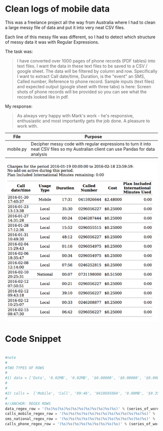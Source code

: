 # Clean logs of mobile data

This was a freelance project all the way from Australia where I had to clean a large messy file of data and put it into very neat CSV files.

Each line of this messy file was different, so I had to detect which structure of messy data it was with Regular Expressions.

The task was: 

> I have converted over 1000 pages of phone records (PDF tables) into text files. I want the data in these text files to be saved to a CSV / google sheet. The data will be filtered by column and row.  Specifically I want to extract Call date/time, Duration, is the "event" an SMS, Called number, Reference to phone record. Sample inputs (text files) and expected output (google sheet with three tabs) is here: Screen shots of phone records will be provided so you can see what the records looked like in pdf.

My response:

> As always very happy with Mark's work - he's responsive, enthusiastic and most importantly gets the job done. A pleasure to work with.

| File | Purpose |
| ------ | ------ |
| mobile.py | Decipher messy code with regular expressions to turn it into neat CSV files so my Australian client can use Pandas for data analysis |

![](images/logs_2016.png)

# Code Snippet

```python

#note
#
#TWO TYPES OF ROWS
#
#1) data = ['Data', '0.02MB', '0.02MB', '$0.00000', '$0.00000', '$0.00000']
#
#
#2) calls =  ['Mobile', 'Call', '09:46', '0418695084', '0.00MB', '$9.35000', '$0.00000', '$0.00000']
#
#//ANCHOR: REGEX ROWS
data_regex_row = '(%s)%s(%s)%s(%s)%s(%s)%s(%s)%s(%s)' % (series_of_words_regex , space_new_regex , disk_space_regex , space_new_regex , disk_space_regex , space_new_regex , currency_regex , space_new_regex , currency_regex , space_new_regex , currency_regex)
calls_mobile_regex_row = '(%s)%s(%s)%s(%s)%s(%s)%s(%s)%s(%s)%s(%s)' % (series_of_words_regex , space_new_regex, duration_regex , space_new_regex , phone_number_regex , space_new_regex , disk_space_regex , space_new_regex , currency_regex , space_new_regex , currency_regex , space_new_regex , currency_regex)
sms_national_regex_row = '(%s)%s(%s)%s(%s)%s(%s)%s(%s)%s(%s)%s(%s)' % (series_of_words_regex , space_new_regex, integer_regex , space_new_regex , phone_number_regex , space_new_regex , disk_space_regex , space_new_regex , currency_regex , space_new_regex , currency_regex , space_new_regex , currency_regex)
calls_phone_regex_row = '(%s)%s(%s)%s(%s)%s(%s)%s(%s)' % (series_of_words_regex , space_new_regex, duration_regex , space_new_regex , phone_number_regex , space_new_regex , currency_regex , space_new_regex , duration_regex)
```